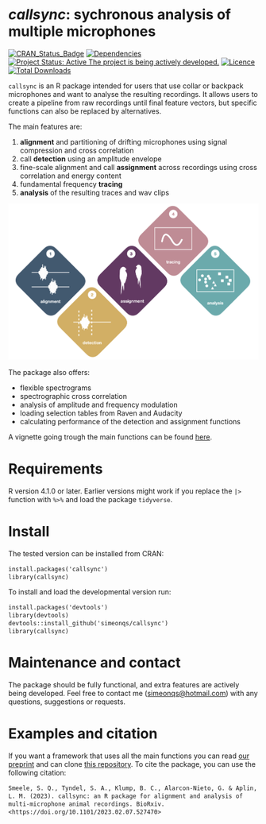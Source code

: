 # *callsync*: sychronous analysis of multiple microphones

[![CRAN_Status_Badge](https://www.r-pkg.org/badges/version/callsync)](https://cran.r-project.org/package=callsync)
[![Dependencies](https://tinyverse.netlify.com/badge/callsync)](https://cran.r-project.org/package=callsync) 
[![Project Status: Active  The project is being actively developed.](https://www.repostatus.org/badges/latest/active.svg)](https://www.repostatus.org/#active)
[![Licence](https://img.shields.io/badge/licence-GPL--2-blue.svg)](https://www.gnu.org/licenses/gpl-2.0.en.html) 
[![Total Downloads](https://cranlogs.r-pkg.org/badges/grand-total/callsync)](https://cranlogs.r-pkg.org/badges/grand-total/callsync)

`callsync` is an R package intended for users that use collar or backpack microphones and want to analyse the resulting recordings. It allows users to create a pipeline from raw recordings until final feature vectors, but specific functions can also be replaced by alternatives. 

The main features are:

1. **alignment** and partitioning of drifting microphones using signal compression and cross correlation
2. call **detection** using an amplitude envelope
3. fine-scale alignment and call **assignment** across recordings using cross correlation and energy content
4. fundamental frequency **tracing**
5. **analysis** of the resulting traces and wav clips

![*Flowchart for the `callsync` package.*](flowchart.png)

The package also offers:

- flexible spectrograms
- spectrographic cross correlation
- analysis of amplitude and frequency modulation
- loading selection tables from Raven and Audacity
- calculating performance of the detection and assignment functions

A vignette going trough the main functions can be found [here](vignettes/examples_main_functions_callsync.Rmd).

# Requirements

R version 4.1.0 or later. Earlier versions might work if you replace the `|>` function with `%>%` and load the package `tidyverse`.

# Install

The tested version can be installed from CRAN:

```
install.packages('callsync')
library(callsync)
```

To install and load the developmental version run:

```
install.packages('devtools')
library(devtools)
devtools::install_github('simeonqs/callsync')
library(callsync)
```

# Maintenance and contact

The package should be fully functional, and extra features are actively being developed. Feel free to contact me (<simeonqs@hotmail.com>) with any questions, suggestions or requests.

# Examples and citation

If you want a framework that uses all the main functions you can read [our preprint](https://doi.org/10.1101/2023.02.07.527470) and can clone [this repository](https://github.com/simeonqs/callsync_an_R_package_for_alignment_and_analysis_of_multi-microphone_animal_recordings). To cite the package, you can use the following citation:

```
Smeele, S. Q., Tyndel, S. A., Klump, B. C., Alarcon-Nieto, G. & Aplin, L. M. (2023). callsync: an R package for alignment and analysis of multi-microphone animal recordings. BioRxiv. <https://doi.org/10.1101/2023.02.07.527470>
```
